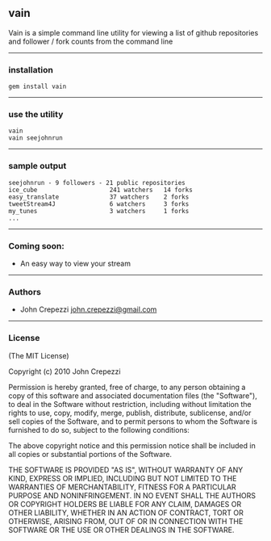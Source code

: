 ## vain

Vain is a simple command line utility for viewing a list of github repositories and follower / fork counts from the command line

---

### installation

    gem install vain

---

### use the utility

    vain
    vain seejohnrun

---

### sample output

    seejohnrun - 9 followers - 21 public repositories
    ice_cube                    241 watchers   14 forks         
    easy_translate              37 watchers    2 forks          
    tweetStream4J               6 watchers     3 forks          
    my_tunes                    3 watchers     1 forks          
    ...

---

### Coming soon:

* An easy way to view your stream

---

### Authors

* John Crepezzi <john.crepezzi@gmail.com>

---

### License

(The MIT License)

Copyright (c) 2010 John Crepezzi

Permission is hereby granted, free of charge, to any person obtaining a copy of this software and associated documentation files (the "Software"), to deal in the Software without restriction, including without limitation the rights to use, copy, modify, merge, publish, distribute, sublicense, and/or sell copies of the Software, and to permit persons to whom the Software is furnished to do so, subject to the following conditions:

The above copyright notice and this permission notice shall be included in all copies or substantial portions of the Software.

THE SOFTWARE IS PROVIDED "AS IS", WITHOUT WARRANTY OF ANY KIND, EXPRESS OR IMPLIED, INCLUDING BUT NOT LIMITED TO THE WARRANTIES OF MERCHANTABILITY, FITNESS FOR A PARTICULAR PURPOSE AND NONINFRINGEMENT. IN NO EVENT SHALL THE AUTHORS OR COPYRIGHT HOLDERS BE LIABLE FOR ANY CLAIM, DAMAGES OR OTHER LIABILITY, WHETHER IN AN ACTION OF CONTRACT, TORT OR OTHERWISE, ARISING FROM, OUT OF OR IN CONNECTION WITH THE SOFTWARE OR THE USE OR OTHER DEALINGS IN THE SOFTWARE.
